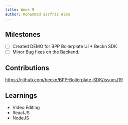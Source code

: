 ```yaml
---
title: Week 9
author: Mohammad Sarfraz Alam
---
```


## Milestones
- [ ] Created DEMO for BPP Boilerplate UI + Beckn SDK 
- [ ] Minor Bug fixes on the Backend.

<!-- ## Screenshots / Videos 

## Contributions -->
## Contributions
https://github.com/beckn/BPP-Boilerplate-SDK/issues/19

## Learnings
- Video Editing
- ReactJS
- NodeJS